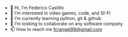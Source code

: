 - 👋 Hi, I’m Federico Castillo
- 👀 I’m interested in video games, code, and SI-FI
- 🌱 I’m currently learning python, git & github
- 💞️ I’m looking to collaborate on any software company
- 📫 How to reach me fcrangel98@gmail.com

<!---
fcastillo98/fcastillo98 is a ✨ special ✨ repository because its `README.md` (this file) appears on your GitHub profile.
You can click the Preview link to take a look at your changes.
--->
